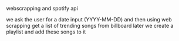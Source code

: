 webscrapping and spotify api

we ask the user for a date input (YYYY-MM-DD) and then using web scrapping get a list of trending songs from billboard
later we create a playlist and add these songs to it
